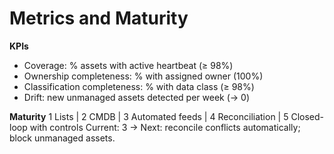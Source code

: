 # Metrics and Maturity
**KPIs**
- Coverage: % assets with active heartbeat (≥ 98%)
- Ownership completeness: % with assigned owner (100%)
- Classification completeness: % with data class (≥ 98%)
- Drift: new unmanaged assets detected per week (→ 0)

**Maturity**
1 Lists | 2 CMDB | 3 Automated feeds | 4 Reconciliation | 5 Closed-loop with controls
Current: 3 → Next: reconcile conflicts automatically; block unmanaged assets.

